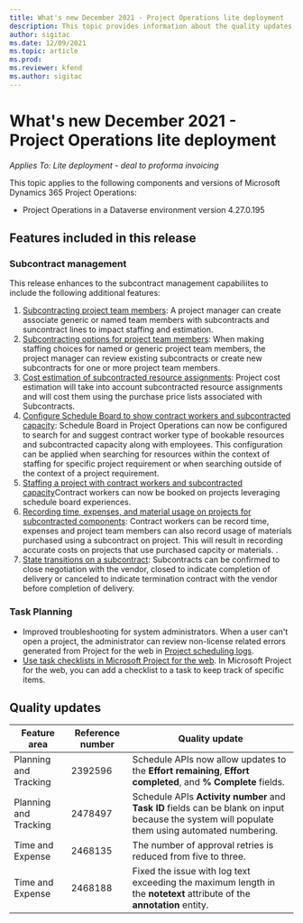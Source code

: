 ```yaml
---
title: What's new December 2021 - Project Operations lite deployment
description: This topic provides information about the quality updates that are available in the December 2021 release of Project Operations lite deployment.
author: sigitac
ms.date: 12/09/2021
ms.topic: article
ms.prod:
ms.reviewer: kfend 
ms.author: sigitac
---
```


# What's new December 2021 - Project Operations lite deployment

_Applies To: Lite deployment - deal to proforma invoicing_

This topic applies to the following components and versions of Microsoft Dynamics 365 Project Operations:

- Project Operations in a Dataverse environment version 4.27.0.195


## Features included in this release

### Subcontract management 

This release enhances to the subcontract management capabiliites to include the following additional features:
1. [Subcontracting project team  members](../subcontracting/subcontracting-project-team-members.md): A project manager can create associate generic or named team members with subcontracts and suncontract lines to impact staffing and estimation.
2. [Subcontracting options for project team members](../subcontracting/subcon-options.md): When making staffing choices for named or generic project team members, the project manager can review existing subcontracts or create new subcontracts for one or more project team members. 
3. [Cost estimation of subcontracted resource assignments](../subcontracting/costing-subcon-ra.md): Project cost estimation will take into account subcontracted resource assignments and will cost them using the purchase price lists associated with Subcontracts. 
4. [Configure Schedule Board to show contract workers and subcontracted capacity](../subcontracting/configure-sb-subcon.md): Schedule Board in Project Operations can now be configured to search for and suggest contract worker type of bookable resources and subcontracted capacity along with employees. This configuration can be applied when searching for resources within the context of staffing for specific project requirement or when searching outside of the context of a project requirement.
5. [Staffing a project with contract workers and subcontracted capacity](../subcontracting/staffing-cw.md)Contract workers can now be booked on projects leveraging schedule board experiences.
6. [Recording time, expenses, and material usage on projects for subcontracted components](../subcontracting/recording-subcon-actuals.md): Contract workers can be record time, expenses and project team members can also record usage of materials purchased using a subcontract on project. This will result in recording accurate costs on projects that use purchased capcity or materials. .
7. [State transitions on a subcontract](../subcontracting/subcon-states.md): Subcontracts can be confirmed to close negotiation with the vendor, closed to indicate completion of delivery or canceled to indicate termination contract with the vendor before completion of delivery.

### Task Planning
- Improved troubleshooting for system administrators. When a user can't open a project, the administrator can review non-license related errors generated from Project for the web in [Project scheduling logs](../../project-management/schedule-api-logs.md).
- [Use task checklists in Microsoft Project for the web](https://support.microsoft.com/en-us/office/use-task-checklists-in-microsoft-project-for-the-web-c69bcf73-5c75-4ad3-9893-6d6f92360e9c). In Microsoft Project for the web, you can add a checklist to a task to keep track of specific items.

## Quality updates

| **Feature area** | **Reference number** | **Quality update** |
| --- | --- | --- |
| Planning and Tracking | 2392596 | Schedule APIs now allow updates to the **Effort remaining**, **Effort completed**, and **% Complete** fields. |
| Planning and Tracking | 2478497 | Schedule APIs **Activity number** and **Task ID** fields can be blank on input because the system will populate them using automated numbering.|
| Time and Expense | 2468135 | The number of approval retries is reduced from five to three. |
| Time and Expense | 2468188 | Fixed the issue with log text exceeding the maximum length in the **notetext** attribute of the **annotation** entity. |
